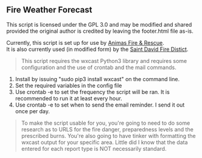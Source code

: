 ## Fire Weather Forecast

This script is licensed under the GPL 3.0 and may be modified and shared provided the original author is credited by leaving the footer.html file
as-is.

Currently, this script is set up for use by [Animas Fire & Rescue](https://www.animasfire.com).  
It is also currently used (in modified form) by the [Saint David Fire Distict](http://www.stdavidfire.com).

>This script requires the wxcast Python3 library and requires some configuration and the use of crontab and the mail commands.

1. Install by issuing "sudo pip3 install wxcast" on the command line.
2. Set the required variables in the config file
3. Use crontab -e to set the frequency the script will be ran.
   It is recommended to run it at least every hour.
4. Use crontab -e to set when to send the email reminder.
   I send it out once per day.

>To make the script usable for you, you're going to need to do some research as to URLS for the fire danger, preparedness levels and
the prescribed burns.  You're also going to have tinker with formatting the wxcast output for your specific area.  Little did I know
that the data entered for each report type is NOT necessarily standard.
